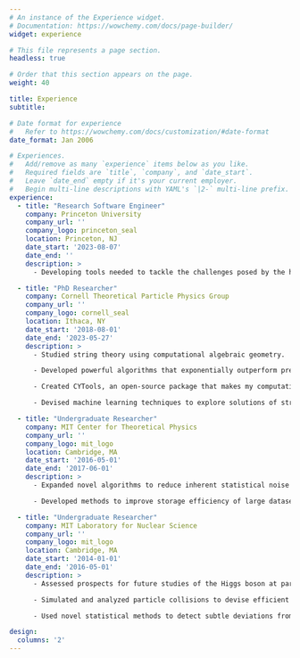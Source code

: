 ```yaml
---
# An instance of the Experience widget.
# Documentation: https://wowchemy.com/docs/page-builder/
widget: experience

# This file represents a page section.
headless: true

# Order that this section appears on the page.
weight: 40

title: Experience
subtitle:

# Date format for experience
#   Refer to https://wowchemy.com/docs/customization/#date-format
date_format: Jan 2006

# Experiences.
#   Add/remove as many `experience` items below as you like.
#   Required fields are `title`, `company`, and `date_start`.
#   Leave `date_end` empty if it's your current employer.
#   Begin multi-line descriptions with YAML's `|2-` multi-line prefix.
experience:
  - title: "Research Software Engineer"
    company: Princeton University
    company_url: ''
    company_logo: princeton_seal
    location: Princeton, NJ
    date_start: '2023-08-07'
    date_end: ''
    description: >
      - Developing tools needed to tackle the challenges posed by the high volume and complexity of the data that will be collected in future High Energy Physics experiments.

  - title: "PhD Researcher"
    company: Cornell Theoretical Particle Physics Group
    company_url: ''
    company_logo: cornell_seal
    location: Ithaca, NY
    date_start: '2018-08-01'
    date_end: '2023-05-27'
    description: >
      - Studied string theory using computational algebraic geometry.

      - Developed powerful algorithms that exponentially outperform previous mathematical software in key computations.

      - Created CYTools, an open-source package that makes my computational advancements available to the string theory community.

      - Devised machine learning techniques to explore solutions of string theory.

  - title: "Undergraduate Researcher"
    company: MIT Center for Theoretical Physics
    company_url: ''
    company_logo: mit_logo
    location: Cambridge, MA
    date_start: '2016-05-01'
    date_end: '2017-06-01'
    description: >
      - Expanded novel algorithms to reduce inherent statistical noise in QCD simulations.

      - Developed methods to improve storage efficiency of large datasets of lattice fields.

  - title: "Undergraduate Researcher"
    company: MIT Laboratory for Nuclear Science
    company_url: ''
    company_logo: mit_logo
    location: Cambridge, MA
    date_start: '2014-01-01'
    date_end: '2016-05-01'
    description: >
      - Assessed prospects for future studies of the Higgs boson at particle colliders.

      - Simulated and analyzed particle collisions to devise efficient algorithms to perform accurate measurements.

      - Used novel statistical methods to detect subtle deviations from distributions.

design:
  columns: '2'
---
```

